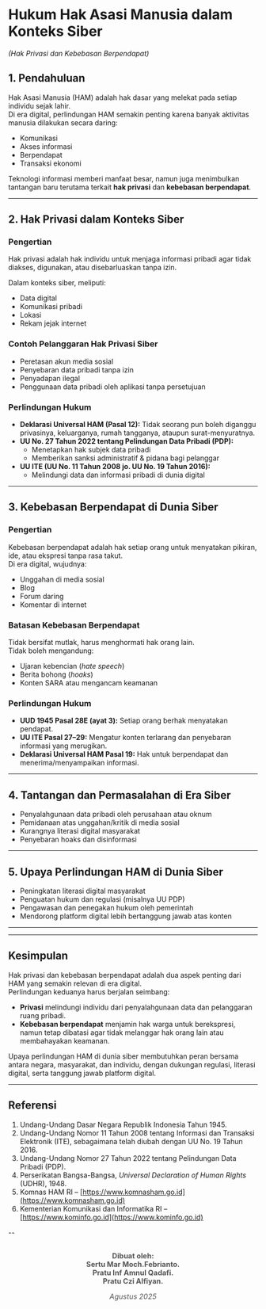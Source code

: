 # Hukum Hak Asasi Manusia dalam Konteks Siber  
*(Hak Privasi dan Kebebasan Berpendapat)*  

## 1. Pendahuluan  
Hak Asasi Manusia (HAM) adalah hak dasar yang melekat pada setiap individu sejak lahir.  
Di era digital, perlindungan HAM semakin penting karena banyak aktivitas manusia dilakukan secara daring:  
- Komunikasi  
- Akses informasi  
- Berpendapat  
- Transaksi ekonomi  

Teknologi informasi memberi manfaat besar, namun juga menimbulkan tantangan baru terutama terkait **hak privasi** dan **kebebasan berpendapat**.  

---

## 2. Hak Privasi dalam Konteks Siber  

### Pengertian  
Hak privasi adalah hak individu untuk menjaga informasi pribadi agar tidak diakses, digunakan, atau disebarluaskan tanpa izin.  

Dalam konteks siber, meliputi:  
- Data digital  
- Komunikasi pribadi  
- Lokasi  
- Rekam jejak internet  

### Contoh Pelanggaran Hak Privasi Siber  
- Peretasan akun media sosial  
- Penyebaran data pribadi tanpa izin  
- Penyadapan ilegal  
- Penggunaan data pribadi oleh aplikasi tanpa persetujuan  

### Perlindungan Hukum  
- **Deklarasi Universal HAM (Pasal 12):** Tidak seorang pun boleh diganggu privasinya, keluarganya, rumah tangganya, ataupun surat-menyuratnya.  
- **UU No. 27 Tahun 2022 tentang Pelindungan Data Pribadi (PDP):**  
  - Menetapkan hak subjek data pribadi  
  - Memberikan sanksi administratif & pidana bagi pelanggar  
- **UU ITE (UU No. 11 Tahun 2008 jo. UU No. 19 Tahun 2016):**  
  - Melindungi data dan informasi pribadi di dunia digital  

---

## 3. Kebebasan Berpendapat di Dunia Siber  

### Pengertian  
Kebebasan berpendapat adalah hak setiap orang untuk menyatakan pikiran, ide, atau ekspresi tanpa rasa takut.  
Di era digital, wujudnya:  
- Unggahan di media sosial  
- Blog  
- Forum daring  
- Komentar di internet  

### Batasan Kebebasan Berpendapat  
Tidak bersifat mutlak, harus menghormati hak orang lain.  
Tidak boleh mengandung:  
- Ujaran kebencian (*hate speech*)  
- Berita bohong (*hoaks*)  
- Konten SARA atau mengancam keamanan  

### Perlindungan Hukum  
- **UUD 1945 Pasal 28E (ayat 3):** Setiap orang berhak menyatakan pendapat.  
- **UU ITE Pasal 27–29:** Mengatur konten terlarang dan penyebaran informasi yang merugikan.  
- **Deklarasi Universal HAM Pasal 19:** Hak untuk berpendapat dan menerima/menyampaikan informasi.  

---

## 4. Tantangan dan Permasalahan di Era Siber  
- Penyalahgunaan data pribadi oleh perusahaan atau oknum  
- Pemidanaan atas unggahan/kritik di media sosial  
- Kurangnya literasi digital masyarakat  
- Penyebaran hoaks dan disinformasi  

---

## 5. Upaya Perlindungan HAM di Dunia Siber  
- Peningkatan literasi digital masyarakat  
- Penguatan hukum dan regulasi (misalnya UU PDP)  
- Pengawasan dan penegakan hukum oleh pemerintah  
- Mendorong platform digital lebih bertanggung jawab atas konten  

---

---

## Kesimpulan  
Hak privasi dan kebebasan berpendapat adalah dua aspek penting dari HAM yang semakin relevan di era digital.  
Perlindungan keduanya harus berjalan seimbang:  
- **Privasi** melindungi individu dari penyalahgunaan data dan pelanggaran ruang pribadi.  
- **Kebebasan berpendapat** menjamin hak warga untuk berekspresi, namun tetap dibatasi agar tidak melanggar hak orang lain atau membahayakan keamanan.  

Upaya perlindungan HAM di dunia siber membutuhkan peran bersama antara negara, masyarakat, dan individu, dengan dukungan regulasi, literasi digital, serta tanggung jawab platform digital.  

---

## Referensi  
1. Undang-Undang Dasar Negara Republik Indonesia Tahun 1945.  
2. Undang-Undang Nomor 11 Tahun 2008 tentang Informasi dan Transaksi Elektronik (ITE), sebagaimana telah diubah dengan UU No. 19 Tahun 2016.  
3. Undang-Undang Nomor 27 Tahun 2022 tentang Pelindungan Data Pribadi (PDP).  
4. Perserikatan Bangsa-Bangsa, *Universal Declaration of Human Rights* (UDHR), 1948.  
5. Komnas HAM RI – [https://www.komnasham.go.id](https://www.komnasham.go.id)  
6. Kementerian Komunikasi dan Informatika RI – [https://www.kominfo.go.id](https://www.kominfo.go.id)

--

<div align="center" style="margin-top: 30px; font-size: 0.9rem; color: #555;">

**Dibuat oleh:**  
**Sertu Mar Moch.Febrianto.**  
**Pratu Inf Amnul Qadafi.**  
**Pratu Czi Alfiyan.**  

<i>Agustus 2025</i>

</div>
